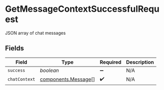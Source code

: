 # GetMessageContextSuccessfulRequest

JSON array of chat messages


## Fields

| Field                                                      | Type                                                       | Required                                                   | Description                                                |
| ---------------------------------------------------------- | ---------------------------------------------------------- | ---------------------------------------------------------- | ---------------------------------------------------------- |
| `success`                                                  | *boolean*                                                  | :heavy_minus_sign:                                         | N/A                                                        |
| `chatContext`                                              | [components.Message](../../models/components/message.md)[] | :heavy_check_mark:                                         | N/A                                                        |